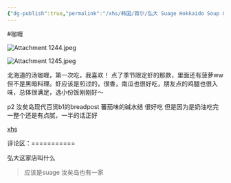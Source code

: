 ```yaml
---
{"dg-publish":true,"permalink":"/xhs/韩国/首尔/弘大 Suage Hokkaido Soup Curry/","tags":["rednote","首尔"],"updated":"2025-04-04T22:09:01.880+08:00"}
---
```


#咖喱

![Attachment 1244.jpeg](/img/user/xhs/%E9%9F%A9%E5%9B%BD/%E9%A6%96%E5%B0%94/photo-%E9%A6%96%E5%B0%94/Attachment%201244.jpeg)


![Attachment 1245.jpeg](/img/user/xhs/%E9%9F%A9%E5%9B%BD/%E9%A6%96%E5%B0%94/photo-%E9%A6%96%E5%B0%94/Attachment%201245.jpeg) 

北海道的汤咖喱，第一次吃，我喜欢！
点了季节限定虾的那款，里面还有菠萝ww但不是黑暗料理。虾应该是煎过的，很香，南瓜也很好吃，朋友点的鸡腿也很入味，总体很满足，选小份饭刚刚好～
	
p2 汝矣岛现代百货b1的breadpost 蕃茄味的碱水结 很好吃 但是因为是奶油吃完一整个还是有点腻，一半的话正好

[xhs](https://www.xiaohongshu.com/explore/673b8d18000000000203aba8?xsec_token=ABedlK0mJpHKXVhHhsR_CTJqjr_dyB5WVR47Cs5RUIllU=&xsec_source=pc_user)

评论区：===========

弘大这家店叫什么

> 应该是suage 汝矣岛也有一家